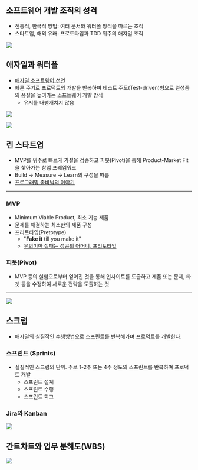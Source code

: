 ## 소프트웨어 개발 조직의 성격

- 전통적, 한국적 방법: 여러 문서와 워터폴 방식을 따르는 조직
- 스타트업, 해외 유래: 프로토타입과 TDD 위주의 애자일 조직

![](../attachments/Pasted%20image%2020240711154412.png)

## 애자일과 워터폴

- [애자일 소프트웨어 선언](https://agilemanifesto.org/iso/ko/manifesto.html)
- 빠른 주기로 프로덕트의 개발을 반복하며 테스트 주도(Test-driven)형으로 완성품의 품질을 높여가는 소프트웨어 개발 방식
	- 유저를 내팽개치지 않음

![](../attachments/그게%20워터폴.png)

![](../attachments/Pasted%20image%2020240711113304.png)

## 린 스타트업

- MVP를 위주로 빠르게 가설을 검증하고 피봇(Pivot)을 통해 Product-Market Fit을 찾아가는 창업 프레임워크
- Build -> Measure -> Learn의 구성을 따름
- [프로그래밍 좀비님의 이야기](https://www.youtube.com/watch?v=XYR2-_H4PzI)



---

### MVP

- Minimum Viable Product, 최소 기능 제품
- 문제를 해결하는 최소한의 제품 구성
- 프리토타입(Pretotype)
	- "**Fake it** till you make it"
	- [유의미한 실패는 성공의 어머니, 프리토타입](https://blog.wishket.com/유의미한-실패는-성공의-어머니-프리토타입pretotype/)

### 피봇(Pivot)

- MVP 등의 실험으로부터 얻어진 것을 통해 인사이트를 도출하고 제품 또는 문제, 타겟 등을 수정하여 새로운 전략을 도출하는 것

---

![](../attachments/uxdesign05.png)

## 스크럼

- 애자일의 실질적인 수행방법으로 스프린트를 반복해가며 프로덕트를 개발한다. 

### 스프린트 (Sprints) 

- 실질적인 스크럼의 단위. 주로 1-2주 또는 4주 정도의 스프린트를 반복하며 프로덕트 개발
	- 스프린트 설계
	- 스프린트 수행
	- 스프린트 회고

### Jira와 Kanban

![](../attachments/Pasted%20image%2020240712222211.png)

## 간트차트와 업무 분해도(WBS)

![](../attachments/Pasted%20image%2020241118034608.png)

